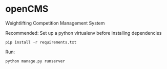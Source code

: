 # openCMS
Weightlifting Competition Management System

Recommended: Set up a python virtualenv before installing dependencies

```
pip install -r requirements.txt
```

Run:
```
python manage.py runserver
```
